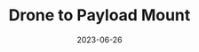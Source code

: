 ---
layout: default
title: Drone to Payload Mount
modal-id: 6
date: 2023-06-26
img: mount.jpg
img1: mount2.png
img2: mount3.jpeg
video: 
alt: image-alt
project-date: April 2023
client: NASA Microgravity Study Capstone Teams
category: Mechanical Engineering
link:
description: "For the NASA Microgravity Study Capstone project, I undertook the challenge of developing a sophisticated payload release device. My primary responsibility was to create a mechanism that would seamlessly release payloads in a microgravity environment. 

Throughout the project, I collaborated closely with various stakeholders, including the drone rental company, the drone manufacturer, and other participating colleges. My aim was to ensure the device met the diverse needs and requirements of all parties involved in the competition."
outcome: "During the project, I acquired valuable skills in handling radio control remotes and receivers, which were crucial for the successful operation of the payload release device. Through meticulous testing and refinement, I achieved a flawless execution of the parabolic release switches, allowing for seamless and accurate payload drops in the microgravity setting.

As a testament to the device's exceptional performance, all payloads were released without any issues, showcasing its reliability and effectiveness. The success of the device was acknowledged by the project stakeholders, and it has been selected for continued use in the subsequent years of the competition.

This project not only provided me with technical knowledge but also enhanced my ability to collaborate and communicate effectively with different teams. It has been a rewarding experience contributing to the NASA Microgravity Study Capstone project, and I look forward to further opportunities to apply my skills and knowledge in future endeavors."
---